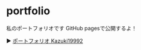 # portfolio
私のポートフォリオです GitHub pagesで公開するよ！

▶ [ポートフォリオ Kazuki19992](https://kazuki19992.github.io/portfolio)
